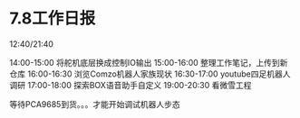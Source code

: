# 7.8工作日报

12:40/21:40

14:00-15:00	将舵机底层换成控制IO输出
15:00-16:00	整理工作笔记，上传到新仓库
16:00-16:30	浏览Comzo机器人家族现状
16:30-17:00	youtube四足机器人调研
17:00-18:00	探索BOX语音助手自定义
19:00-20:30	看微雪工程

等待PCA9685到货。。。才能开始调试机器人步态

